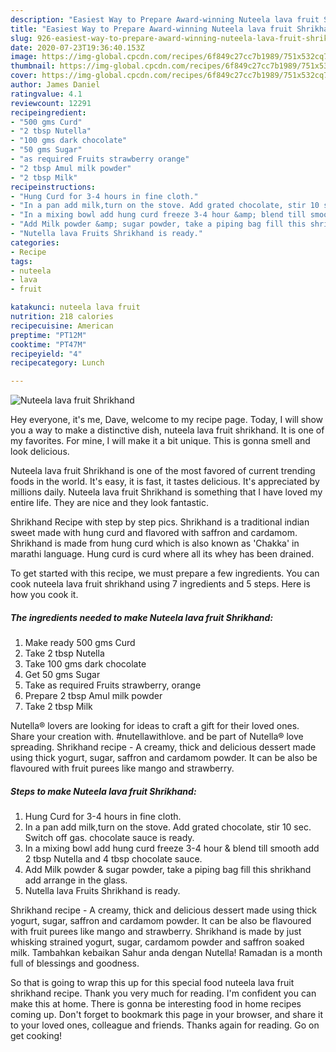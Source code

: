 ```yaml
---
description: "Easiest Way to Prepare Award-winning Nuteela lava fruit Shrikhand"
title: "Easiest Way to Prepare Award-winning Nuteela lava fruit Shrikhand"
slug: 926-easiest-way-to-prepare-award-winning-nuteela-lava-fruit-shrikhand
date: 2020-07-23T19:36:40.153Z
image: https://img-global.cpcdn.com/recipes/6f849c27cc7b1989/751x532cq70/nuteela-lava-fruit-shrikhand-recipe-main-photo.jpg
thumbnail: https://img-global.cpcdn.com/recipes/6f849c27cc7b1989/751x532cq70/nuteela-lava-fruit-shrikhand-recipe-main-photo.jpg
cover: https://img-global.cpcdn.com/recipes/6f849c27cc7b1989/751x532cq70/nuteela-lava-fruit-shrikhand-recipe-main-photo.jpg
author: James Daniel
ratingvalue: 4.1
reviewcount: 12291
recipeingredient:
- "500 gms Curd"
- "2 tbsp Nutella"
- "100 gms dark chocolate"
- "50 gms Sugar"
- "as required Fruits strawberry orange"
- "2 tbsp Amul milk powder"
- "2 tbsp Milk"
recipeinstructions:
- "Hung Curd for 3-4 hours in fine cloth."
- "In a pan add milk,turn on the stove. Add grated chocolate, stir 10 sec. Switch off gas. chocolate sauce is ready."
- "In a mixing bowl add hung curd freeze 3-4 hour &amp; blend till smooth add 2 tbsp Nutella and 4 tbsp chocolate sauce."
- "Add Milk powder &amp; sugar powder, take a piping bag fill this shrikhand add arrange in the glass."
- "Nutella lava Fruits Shrikhand is ready."
categories:
- Recipe
tags:
- nuteela
- lava
- fruit

katakunci: nuteela lava fruit 
nutrition: 218 calories
recipecuisine: American
preptime: "PT12M"
cooktime: "PT47M"
recipeyield: "4"
recipecategory: Lunch

---
```



![Nuteela lava fruit Shrikhand](https://img-global.cpcdn.com/recipes/6f849c27cc7b1989/751x532cq70/nuteela-lava-fruit-shrikhand-recipe-main-photo.jpg)

Hey everyone, it's me, Dave, welcome to my recipe page. Today, I will show you a way to make a distinctive dish, nuteela lava fruit shrikhand. It is one of my favorites. For mine, I will make it a bit unique. This is gonna smell and look delicious.

Nuteela lava fruit Shrikhand is one of the most favored of current trending foods in the world. It's easy, it is fast, it tastes delicious. It's appreciated by millions daily. Nuteela lava fruit Shrikhand is something that I have loved my entire life. They are nice and they look fantastic.

Shrikhand Recipe with step by step pics. Shrikhand is a traditional indian sweet made with hung curd and flavored with saffron and cardamom. Shrikhand is made from hung curd which is also known as &#39;Chakka&#39; in marathi language. Hung curd is curd where all its whey has been drained.


To get started with this recipe, we must prepare a few ingredients. You can cook nuteela lava fruit shrikhand using 7 ingredients and 5 steps. Here is how you cook it.

<!--inarticleads1-->

##### The ingredients needed to make Nuteela lava fruit Shrikhand:

1. Make ready 500 gms Curd
1. Take 2 tbsp Nutella
1. Take 100 gms dark chocolate
1. Get 50 gms Sugar
1. Take as required Fruits strawberry, orange
1. Prepare 2 tbsp Amul milk powder
1. Take 2 tbsp Milk


Nutella® lovers are looking for ideas to craft a gift for their loved ones. Share your creation with. #nutellawithlove. and be part of Nutella® love spreading. Shrikhand recipe - A creamy, thick and delicious dessert made using thick yogurt, sugar, saffron and cardamom powder. It can be also be flavoured with fruit purees like mango and strawberry. 

<!--inarticleads2-->

##### Steps to make Nuteela lava fruit Shrikhand:

1. Hung Curd for 3-4 hours in fine cloth.
1. In a pan add milk,turn on the stove. Add grated chocolate, stir 10 sec. Switch off gas. chocolate sauce is ready.
1. In a mixing bowl add hung curd freeze 3-4 hour &amp; blend till smooth add 2 tbsp Nutella and 4 tbsp chocolate sauce.
1. Add Milk powder &amp; sugar powder, take a piping bag fill this shrikhand add arrange in the glass.
1. Nutella lava Fruits Shrikhand is ready.


Shrikhand recipe - A creamy, thick and delicious dessert made using thick yogurt, sugar, saffron and cardamom powder. It can be also be flavoured with fruit purees like mango and strawberry. Shrikhand is made by just whisking strained yogurt, sugar, cardamom powder and saffron soaked milk. Tambahkan kebaikan Sahur anda dengan Nutella! Ramadan is a month full of blessings and goodness. 

So that is going to wrap this up for this special food nuteela lava fruit shrikhand recipe. Thank you very much for reading. I'm confident you can make this at home. There is gonna be interesting food in home recipes coming up. Don't forget to bookmark this page in your browser, and share it to your loved ones, colleague and friends. Thanks again for reading. Go on get cooking!
